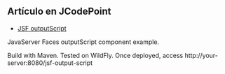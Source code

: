 ## Artículo en JCodePoint
* [JSF outputScript](https://jcodepoint.com/jsf/etiquetas/jsf-outputscript/)

JavaServer Faces outputScript component example.

Build with Maven. Tested on WildFly. Once deployed, access http://your-server:8080/jsf-output-script
